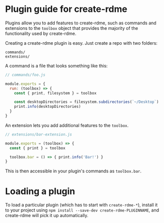 # Plugin guide for create-rdme

Plugins allow you to add features to create-rdme, such as commands and
extensions to the `toolbox` object that provides the majority of the functionality
used by create-rdme.

Creating a create-rdme plugin is easy. Just create a repo with two folders:

```
commands/
extensions/
```

A command is a file that looks something like this:

```js
// commands/foo.js

module.exports = {
  run: (toolbox) => {
    const { print, filesystem } = toolbox

    const desktopDirectories = filesystem.subdirectories(`~/Desktop`)
    print.info(desktopDirectories)
  }
}
```

An extension lets you add additional features to the `toolbox`.

```js
// extensions/bar-extension.js

module.exports = (toolbox) => {
  const { print } = toolbox

  toolbox.bar = () => { print.info('Bar!') }
}
```

This is then accessible in your plugin's commands as `toolbox.bar`.

# Loading a plugin

To load a particular plugin (which has to start with `create-rdme-*`),
install it to your project using `npm install --save-dev create-rdme-PLUGINNAME`,
and create-rdme will pick it up automatically.

